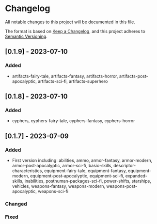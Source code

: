 # Changelog

All notable changes to this project will be documented in this file.

The format is based on [Keep a Changelog](https://keepachangelog.com/en/1.0.0/), and this project adheres to [Semantic Versioning](https://semver.org/spec/v2.0.0.html).

## [0.1.9] - 2023-07-10
### Added
- artifacts-fairy-tale, artifacts-fantasy, artifacts-horror, artifacts-post-apocalyptic, artifacts-sci-fi, artifacts-superhero


## [0.1.8] - 2023-07-10
### Added
- cyphers, cyphers-fairy-tale, cyphers-fantasy, cyphers-horror


## [0.1.7] - 2023-07-09
### Added
- First version including: abilities, ammo, armor-fantasy, armor-modern, armor-post-apocalyptic, armor-sci-fi, basic-skills, descriptor-characteristics, equipment-fairy-tale, equipment-fantasy, equipment-modern, equipment-post-apocalyptic, equipment-sci-fi, expanded-skills, inabilities, posthuman-packages-sci-fi, power-shifts, starships, vehicles, weapons-fantasy, weapons-modern, weapons-post-apocalyptic, weapons-sci-fi

### Changed

### Fixed
